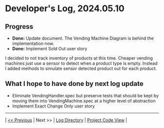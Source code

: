 # Developer's Log, 2024.05.10

## Progress

* __Done:__ Update document. The Vending Machine Diagram is behind the implementation now.
* __Done:__ Implement Sold Out user story

I decided to not track inventory of products at this time. Cheaper vending machines just use a sensor to detect when a product type is empty. Instead I added methods to
simulate sensor detected product out for each product.

## What I hope to have done by next log update

* Eliminate VendingHandler.spec but preserve tests that should be kept by moving them into VendingMachine.spec at a higher level of abstraction
* Implement Exact Change Only user story

---
| [<< Previous](https://woodyb.github.io/vending-machine-project/design/developers-log/2024.05.06)
| Next >>
| [Log Directory](https://woodyb.github.io/vending-machine-project/design/developers-log/Directory-Of-Developers-Logs)
| [Project Code View](https://github.com/WoodyB/vending-machine-project) |
